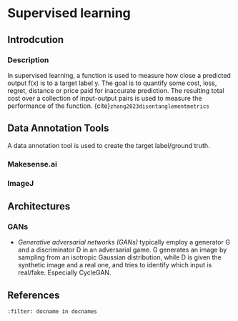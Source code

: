 # Supervised learning

## Introdcution

### Description
In supervised learning, a function is used to measure how close a predicted output f(x) is to a target label y. The goal is to quantify some cost, loss, regret, distance or price paid for inaccurate prediction. The resulting total cost over a collection of input-output pairs is used to measure the performance of the function. {cite}`zhang2023disentanglementmetrics`





## Data Annotation Tools
A data annotation tool is used to create the target label/ground truth.

### Makesense.ai

### ImageJ


## Architectures

### GANs
* *Generative adversarial networks (GANs)* typically employ a generator G and a discriminator D in an adversarial game. G generates an image by sampling from an isotropic Gaussian distribution, while D is given the synthetic image and a real one, and tries to identify which input is real/fake. Especially CycleGAN.




## References
```{bibliography}
:filter: docname in docnames
```
